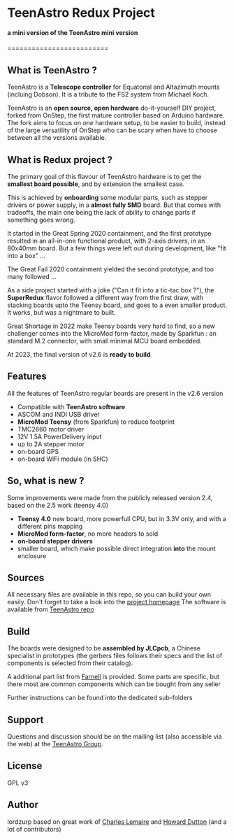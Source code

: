 # TeenAstro Redux Project
#### a mini version of the TeenAstro mini version
=========================

## What is TeenAstro ?
TeenAstro is a **Telescope controller** for Equatorial and Altazimuth mounts (incluing Dobson).
It is a tribute to the FS2 system from Michael Koch.

TeenAstro is an **open source, open hardware** do-it-yourself DIY project, forked from OnStep, the first mature controller based on Arduino hardware. The fork aims to focus on *one* hardware setup, to be easier to build, instead of the large versatility of OnStep who can be scary when have to  choose between all the versions available.

## What is Redux project ?
The primary goal of this flavour of TeenAstro hardware is to get the **smallest board possible**, and by extension the smallest case.

This is achieved by **onboarding** some modular parts, such as stepper drivers or power supply, in a **almost fully SMD** board. But that comes with tradeoffs, the main one being the lack of ability to change parts if something goes wrong.

It started in the Great Spring 2020 containment, and the first prototype resulted in an all-in-one functional product, with 2-axis drivers, in an 80x40mm board. But a few things were left out during development, like "fit into a box" ...

The Great Fall 2020 containment yielded the second prototype, and too many followed ...

As a side project started with a joke ("Can it fit into a tic-tac box ?"), the **SuperRedux** flavor followed a different way from the first draw, with stacking boards upto the Teensy board, and goes to a even smaller product. It works, but was a nightmare to built.

Great Shortage in 2022 make Teensy boards very hard to find, so a new challenger comes into the MicroMod form-factor, made by Sparkfun : an standard M.2 connector, with small minimal MCU board embedded.

At 2023, the final version of v2.6 is **ready to build**


## Features
All the features of TeenAstro regular boards are present in the v2.6 version

* Compatible with **TeenAstro software**
* ASCOM and INDI USB driver
* **MicroMod Teensy** (from Sparkfun) to reduce footprint
* TMC2660 motor driver
* 12V 1.5A PowerDelivery input
* up to 2A stepper motor
* on-board GPS
* on-board WiFi module (in SHC)


## So, what is new ?
Some improvements were made from the publicly released version 2.4, based on the 2.5 work (teensy 4.0)

* **Teensy 4.0** new board, more powerfull CPU, but in 3.3V only, and with a different pins mapping
* **MicroMod form-factor**, no more headers to sold
* **on-board stepper drivers** 
* smaller board, which make possible direct integration **into** the mount enclosure

## Sources
All necessary files are available in this repo, so you can build your own easily. Don't forget to take a look into the [project homepage](https://groups.io/g/TeenAstro/wiki/Home)
The software is available from [TeenAstro repo](https://github.com/charleslemaire0/TeenAstro)

## Build
The boards were designed to be **assembled by JLCpcb**, a Chinese specialist in prototypes (the gerbers files follows their specs and the list of components is selected from their catalog).

A additional part list from [Farnell](https://fr.farnell.com) is provided.
Some parts are specific, but there most are common components which can be bought from any seller

Further instructions can be found into the dedicated sub-folders



## Support
Questions and discussion should be on the mailing list (also accessible via the
web) at the [TeenAstro Group](https://groups.io/g/TeenAstro/topics).

## License
GPL v3

## Author
lordzurp
based on great work of [Charles Lemaire](https://github.com/charleslemaire0/TeenAstro) and [Howard Dutton](http://www.stellarjourney.com) (and a lot of contributors)
